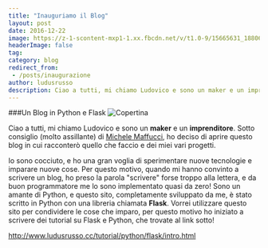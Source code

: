 ```yaml
---
title: "Inauguriamo il Blog"
layout: post
date: 2016-12-22
image: https://z-1-scontent-mxp1-1.xx.fbcdn.net/v/t1.0-9/15665631_1880622942174208_313603892332993532_n.jpg?oh=c704f172b1ab251064ce8f1b2b6859b5&oe=58F0F63F
headerImage: false
tag:
category: blog
redirect_from:
 - /posts/inaugurazione
author: ludusrusso
description: Ciao a tutti, mi chiamo Ludovico e sono un maker e un imprenditore. Questo Blog è stato scritto da me in Python e Flask, e lo userò per condividere i miei esperimenti!
---
```


###Un Blog in Python e Flask
![Copertina](/assets/imgs/2016-12-22-inauguriamo-il-blog.markdown/15665631_1880622942174208_313603892332993532_n.jpg?oh=c704f172b1ab251064ce8f1b2b6859b5&oe=58F0F63F)

Ciao a tutti, mi chiamo Ludovico e sono un **maker** e un **imprenditore**. Sotto consiglio (molto assillante) di [Michele Maffucci](http://www.maffucci.it), ho deciso di aprire questo blog in cui racconterò quello che faccio e dei miei vari progetti.

Io sono cocciuto, e ho una gran voglia di sperimentare nuove tecnologie e imparare nuove cose. Per questo motivo, quando mi hanno convinto a scrivere un blog, ho preso la parola "scrivere" forse troppo alla lettera, e da buon programmatore me lo sono implementato quasi da zero! Sono un amante di Python, e questo sito, completamente sviluppato da me, è stato scritto in Python con una libreria chiamata **Flask**. 
Vorrei utilizzare questo sito per condividere le cose che imparo, per questo motivo ho iniziato a scrivere dei tutorial su Flask e Python, che trovate al link sotto!

<http://www.ludusrusso.cc/tutorial/python/flask/intro.html>